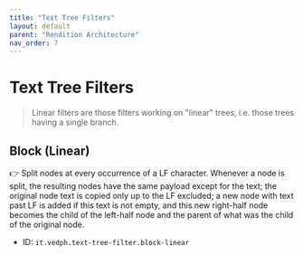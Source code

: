 ```yaml
---
title: "Text Tree Filters" 
layout: default
parent: "Rendition Architecture"
nav_order: 7
---
```


# Text Tree Filters

>Linear filters are those filters working on "linear" trees, i.e. those trees having a single branch.

## Block (Linear)

👉 Split nodes at every occurrence of a LF character. Whenever a node is split, the resulting nodes have the same payload except for the text; the original node text is copied only up to the LF excluded; a new node with text past LF is added if this text is not empty, and this new right-half node becomes the child of the left-half node and the parent of what was the child of the original node.

- ID: `it.vedph.text-tree-filter.block-linear`
